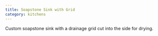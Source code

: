 ```yaml
---
title: Soapstone Sink with Grid
category: kitchens
---
```


Custom soapstone sink with a drainage grid cut into the side for drying.
